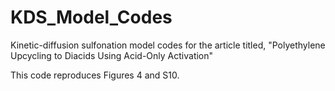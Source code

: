 # KDS_Model_Codes
Kinetic-diffusion sulfonation model codes for the article titled, "Polyethylene Upcycling to Diacids Using Acid-Only Activation"

This code reproduces Figures 4 and S10.
